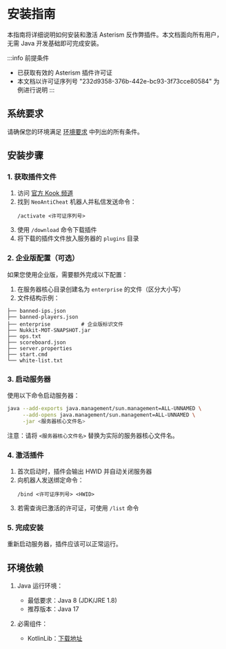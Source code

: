 # 安装指南

本指南将详细说明如何安装和激活 Asterism 反作弊插件。本文档面向所有用户，无需 Java 开发基础即可完成安装。

:::info 前提条件
- 已获取有效的 Asterism 插件许可证
- 本文档以许可证序列号 "232d9358-376b-442e-bc93-3f73cce80584" 为例进行说明
:::

## 系统要求

请确保您的环境满足 [环境要求](/zh/getting-started/environment) 中列出的所有条件。

## 安装步骤

### 1. 获取插件文件

1. 访问 [官方 Kook 频道](https://kook.vip/Gz63lQ)
2. 找到 `NeoAntiCheat` 机器人并私信发送命令：
   ```
   /activate <许可证序列号>
   ```
3. 使用 `/download` 命令下载插件
4. 将下载的插件文件放入服务器的 `plugins` 目录

### 2. 企业版配置（可选）

如果您使用企业版，需要额外完成以下配置：

1. 在服务器核心目录创建名为 `enterprise` 的文件（区分大小写）
2. 文件结构示例：
```plaintext
├── banned-ips.json
├── banned-players.json
├── enterprise          # 企业版标识文件
├── Nukkit-MOT-SNAPSHOT.jar
├── ops.txt
├── scoreboard.json
├── server.properties
├── start.cmd
└── white-list.txt
```

### 3. 启动服务器

使用以下命令启动服务器：

```bash
java --add-exports java.management/sun.management=ALL-UNNAMED \
     --add-opens java.management/sun.management=ALL-UNNAMED \
     -jar <服务器核心文件名>
```

注意：请将 `<服务器核心文件名>` 替换为实际的服务器核心文件名。

### 4. 激活插件

1. 首次启动时，插件会输出 HWID 并自动关闭服务器
2. 向机器人发送绑定命令：
   ```
   /bind <许可证序列号> <HWID>
   ```
3. 若需查询已激活的许可证，可使用 `/list` 命令

### 5. 完成安装

重新启动服务器，插件应该可以正常运行。

## 环境依赖

1. Java 运行环境：
   - 最低要求：Java 8 (JDK/JRE 1.8)
   - 推荐版本：Java 17

2. 必需组件：
   - KotlinLib：[下载地址](https://github.com/NeoAntiCheat/KotlinLib)